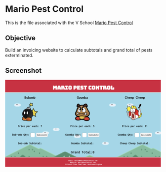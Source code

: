 # Mario Pest Control

This is the file associated with the V School <a href="https://coursework.vschool.io/mario-pest-control/">Mario Pest Control</a> 

## Objective
Build an invoicing website to calculate subtotals and grand total of pests exterminated.

## Screenshot
![Invoice](invoice.png) 